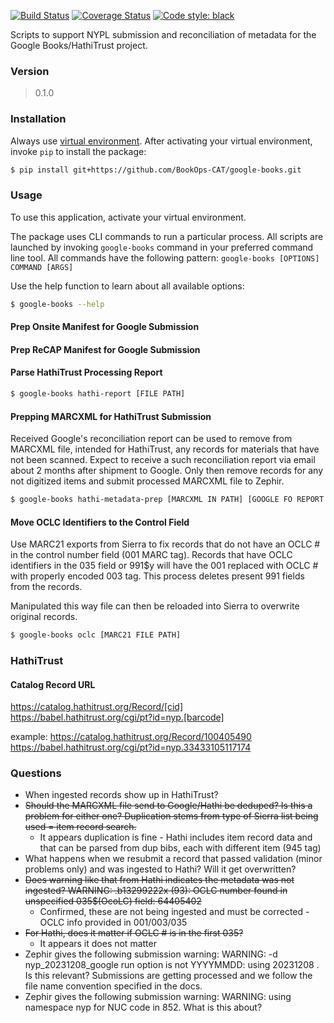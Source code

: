 [![Build Status](https://github.com/BookOps-CAT/google-books/actions/workflows/unit-tests.yaml/badge.svg?branch=main)](https://github.com/BookOps-CAT/google-books/actions) [![Coverage Status](https://coveralls.io/repos/github/BookOps-CAT/google-books/badge.svg?branch=main)](https://coveralls.io/github/BookOps-CAT/google-books?branch=main) [![Code style: black](https://img.shields.io/badge/code%20style-black-000000.svg)](https://github.com/psf/black)

Scripts to support NYPL submission and reconciliation of metadata for the Google Books/HathiTrust project.

### Version
> 0.1.0

### Installation
Always use [virtual environment](https://docs.python.org/3/library/venv.html). After activating your virtual environment, invoke `pip` to install the package:
```bash
$ pip install git+https://github.com/BookOps-CAT/google-books.git
```

### Usage

To use this application, activate your virtual environment.

The package uses CLI commands to run a particular process. All scripts are launched by invoking `google-books` command in your preferred command line tool.
All commands have the following pattern: `google-books [OPTIONS] COMMAND [ARGS]`

Use the help function to learn about all available options:
```bash
$ google-books --help
```

#### Prep Onsite Manifest for Google Submission
#### Prep ReCAP Manifest for Google Submission
#### Parse HathiTrust Processing Report

```bash
$ google-books hathi-report [FILE PATH]
```

#### Prepping MARCXML for HathiTrust Submission
Received Google's reconciliation report can be used to remove from MARCXML file, intended for HathiTrust, any records for materials that have not been scanned. Expect to receive a such reconciliation report via email about 2 months after shipment to Google. Only then remove records for any not digitized items and submit processed MARCXML file to Zephir.

```bash
$ google-books hathi-metadata-prep [MARCXML IN PATH] [GOOGLE FO REPORT PATH] [MARCXML OUT PATH]
```

#### Move OCLC Identifiers to the Control Field
Use MARC21 exports from Sierra to fix records that do not have an OCLC # in the control number field (001 MARC tag). Records that have OCLC identifiers in the 035 field or 991$y will have the 001 replaced with OCLC # with properly encoded 003 tag. This process deletes present 991 fields from the records.

Manipulated this way file can then be reloaded into Sierra to overwrite original records.

```bash
$ google-books oclc [MARC21 FILE PATH]
```


### HathiTrust
#### Catalog Record URL
https://catalog.hathitrust.org/Record/[cid]
https://babel.hathitrust.org/cgi/pt?id=nyp.[barcode]

example:
https://catalog.hathitrust.org/Record/100405490
https://babel.hathitrust.org/cgi/pt?id=nyp.33433105117174


### Questions
+ When ingested records show up in HathiTrust?
+ ~~Should the MARCXML file send to Google/Hathi be deduped? Is this a problem for either one? Duplication stems from type of Sierra list being used = item record search.~~
  + It appears duplication is fine - Hathi includes item record data and that can be parsed from dup bibs, each with different item (945 tag)
+ What happens when we resubmit a record that passed validation (minor problems only) and was ingested to Hathi? Will it get overwritten?
+ ~~Does warning like that from Hathi indicates the metadata was not ingested? WARNING: .b13299222x (93): OCLC number found in unspecified 035$(OcoLC) field: 64405402~~
  + Confirmed, these are not being ingested and must be corrected - OCLC info provided in 001/003/035
+ ~~For Hathi, does it matter if OCLC # is in the first 035?~~
  + It appears it does not matter
+ Zephir gives the following submission warning: WARNING: -d nyp_20231208_google run option is not YYYYMMDD: using 20231208 . Is this relevant? Submissions are getting processed and we follow the file name convention specified in the docs.
+ Zephir gives the following submission warning: WARNING: using namespace nyp for NUC code in 852. What is this about?
